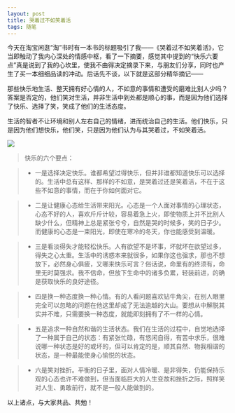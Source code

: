 ```yaml
---
layout: post
title: 哭着过不如笑着活
tags: 随笔
---
```


今天在淘宝闲逛“淘”书时有一本书的标题吸引了我——《哭着过不如笑着活》，它当即触动了我内心深处的情感中枢，看了一下摘要，感觉其中提到的“快乐六要点”真是说到了我的心坎里，使我不由得决定摘录下来，与朋友们分享，同时也产生了买一本细细品读的冲动。后话先不谈，以下就是这部分精华摘记——

那些快乐地生活、整天拥有好心情的人，不如意的事情和遭受的磨难比别人少吗？答案是否定的，他们笑对生活，并非生活中到处都是顺心的事，而是因为他们选择了快乐、选择了笑，笑成了他们的生活态度。

生活的智者不让环境和别人左右自己的情绪，进而统治自己的生活。他们快乐，只是因为他们想快乐，他们笑，只是因为他们认为与其哭着过，不如笑着活。

![](http://image.cpxxpc.com/xiaozhehuo.jpg)

> 快乐的六个要点：
 
> - 一是选择决定快乐。谁都希望过得快乐，但并非谁都知道快乐可以选择的。生活中总有这样、那样的不如意，是哭着过还是笑着活，不在于这些不如意的事情，而在于你如何面对它。

> - 二是让健康心态给生活带来阳光。心态是一个人面对事情的心理状态，心态不好的人，喜欢斤斤计较，容易着急上火，即使物质上并不比别人缺少什么，但精神上总是紧张兮兮，自然是哭的时候多，笑的日子少。而健康的心态是一束阳光，即使在寒冷的冬天，你也能感受到温暖。

> - 三是看淡得失才能轻松快乐。人有欲望不是坏事，坏就坏在欲望过多，得失之心太重。生活中的诱惑本来就很多，如果你这也强求，那也不想放下，必然身心俱疲，又哪来快乐可言？俗话说，命里有的终须有，命里无时莫强求。我不信命，但放下生命中的诸多负累，轻装前进，的确是获取快乐的良好途径。

> - 四是换一种态度换一种心情。有的人看问题喜欢钻牛角尖，在别人眼里完全可以忽略的问题在他这里却成了无法逾越的大山。要想从中解脱其实并不难，只需要换一种态度，就能即刻拥有了不一样的心情。

> - 五是追求一种自然和谐的生活状态。我们在生活的过程中，自觉地选择了一种属于自己的状态：有紧张忙碌，有悠闲自得，有苦中求乐，很难说哪一种状态是好的或坏的，但可以肯定的是，顺其自然、物我相谐的状态，是一种最能使身心愉悦的状态。

> - 六是笑对挫折。平衡的日子里，面对人情冷暖、是非得失，仍能保持乐观的心态也许不难做到，但当面临巨大的人生变故和挫折之际，照样笑对人生、勇敢前行，就不是一般人能做到的。

以上诸点，与大家共品、共勉！

